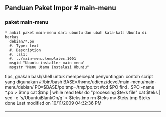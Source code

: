 ## Panduan Paket Impor # main-menu
### paket main-menu
    * ambil paket main-menu dari ubuntu dan ubah kata-kata Ubuntu di berkas
      debian/*.po
      #. Type: text
      #. Description
      #. :sl1:
      #: ../main-menu.templates:1001
      msgid "Ubuntu installer main menu"
      msgstr "Menu Utama Instalasi Ubuntu"
tips, gnakan bash/shell untuk mempercepat penyuntingan. contoh script yang
digunakan
#!/bin/bash
BASE=/home/udienz/devel/main-menu/main-menu/debian/
PO=$BASE/po
tmp=/tmp/po.txt
#cd $PO
find . $PO -name *.po > $tmp
cat $tmp | while read teks
	do
        "processing $teks file"
	cat $teks | sed -e 's/Ubuntu/BlankOn/g' > $teks.tmp
	rm $teks
	mv $teks.tmp $teks
	done
Last modified on 10/11/2009 04:22:36 PM
#### 
    
 
 
 
 
 
---
 

